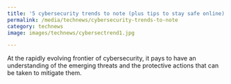 ```yaml
---
title: '5 cybersecurity trends to note (plus tips to stay safe online)'
permalink: /media/technews/cybersecurity-trends-to-note
category: technews
image: images/technews/cybersectrend1.jpg

---
```



At the rapidly evolving frontier of cybersecurity, it pays to have an understanding of the emerging threats and the protective actions that can be taken to mitigate them.
